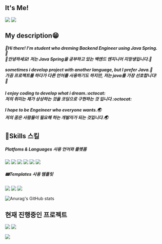 ## It's Me!
<a href="https://tobegod.tistory.com/" target="_blank"><img src="https://img.shields.io/badge/Blog-e95220?style=flat-square&logo=Tistory&logoColor=white"/></a> 
<a href="rbals040329@gmail.com" target="_blank"><img src="https://img.shields.io/badge/Gmail-EA4335?style=flat-square&logo=Gmail&logoColor=white"/></a> 


## My description😁
##### 👋Hi there! I'm **student who dreming Backend Engineer** using Java Spring.🍃<br/>👋안녕하세요! 저는 Java Spring을 공부하고 있는 백엔드 엔지니어 지망생입니다.🍃<br/><br/>sometimes i develop project with another language, but I prefer Java.🚀<br/>가끔 프로젝트를 하다가 다른 언어를 사용하기도 하지만, 저는 java를 가장 선호합니다!🚀

##### I enjoy coding to develop what i dream.:octocat:<br/>저의 취미는 제가 상상하는 것을 코딩으로 구현하는 것 입니다.:octocat:<br/><br/>I hope to be Engeineer who everyone wants.🌏<br/>저의 꿈은 사람들이 필요해 하는 개발자가 되는 것입니다.🌏

## 💪Skills 스킬
##### Platfoms & Languages 사용 언어와 플렛폼

<a href="https://www.oracle.com/kr/java/" target="_blank"><img src="https://img.shields.io/badge/Java-FF160B?style=flat-square&logo=Java&logoColor=white"/></a>
<a href="https://gradle.org/" target="_blank"><img src="https://img.shields.io/badge/Gradle-02303A?style=flat-square&logo=Gradle&logoColor=white"/></a>
<a href="https://namu.wiki/w/JavaScript" target="_blank"><img src="https://img.shields.io/badge/JavaScript-black?style=flat-square&logo=JavaScript&logoColor=#F7DF1E"/></a>
<a href="https://spring.io/" target="_blank"><img src="https://img.shields.io/badge/Spring-6DB33F?style=flat-square&logo=Spring&logoColor=white"/></a>
<a href="https://spring.io/" target="_blank"><img src="https://img.shields.io/badge/Spring Boot-6DB33F?style=flat-square&logo=Spring Boot&logoColor=white"/></a>
<a href="https://www.python.org/" target="_blank"><img src="https://img.shields.io/badge/Python-3776AB?style=flat-square&logo=Python&logoColor=white"/></a>

##### 📟Templates 사용 템플릿
<a href="https://www.jetbrains.com/ko-kr/idea/" target="_blank"><img src="https://img.shields.io/badge/IntelliJ IDEA-000000?style=flat-square&logo=IntelliJ IDEA&logoColor=white"/></a>
<a href="https://www.jetbrains.com/ko-kr/pycharm/" target="_blank"><img src="https://img.shields.io/badge/PyCharm-000000?style=flat-square&logo=PyCharm&logoColor=white"/></a>
<a href="https://git-scm.com/" target="_blank"><img src="https://img.shields.io/badge/Git-F05032?style=flat-square&logo=Git&logoColor=white"/></a>

![Anurag's GitHub stats](https://github-readme-stats.vercel.app/api?username=starMinK&show_icons=true&theme=transparent)

## 현재 진행중인 프로젝트
<a href="https://www.notion.so/4-e6eee8e8248e45b1b14522d768b9f41d" target="_blank"><img src="https://img.shields.io/badge/사전스터디 4조-faf2da?style=flat-square&logo=Notion&logoColor=black"/></a> 
<a href="https://www.notion.so/e027c233c0ef49d3810ae2421d6f6110" target="_blank"><img src="https://img.shields.io/badge/콘티-faf2da?style=flat-square&logo=Notion&logoColor=black"/></a>

<a href="https://www.figma.com/file/zo1152I3N0NCIkpLZPRHEp/Untitled?node-id=0%3A1&t=pnnM1fCBtZgh26l6-0" target="_blank"><img src="https://img.shields.io/badge/콘티-faf2da?style=flat-square&logo=Notion&logoColor=black"/></a>
